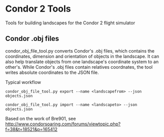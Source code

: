 # Condor 2 Tools
Tools for building landscapes for the Condor 2 flight simulator


## Condor .obj files
condor_obj_file_tool.py converts Condor's .obj files, which contains the coordinates, dimension and orientation of objects in the landscape. It can also help translate objects from one landscape's coordinate system to an other's. While Condor's .obj files contain relatives coordnates, the tool writes absolute coordinates to the JSON file.

Typical workflow

`condor_obj_file_tool.py export --name <landscapefrom> --json objects.json`

`condor_obj_file_tool.py import --name <landscapeto> --json objects.json`
 
Based on the work of Bre901, see http://www.condorsoaring.com/forums/viewtopic.php?f=38&t=18521&p=165412
